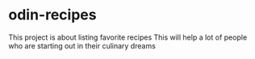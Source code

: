 # odin-recipes
This project is about listing favorite recipes
This will help a lot of people who are starting out in their culinary dreams
